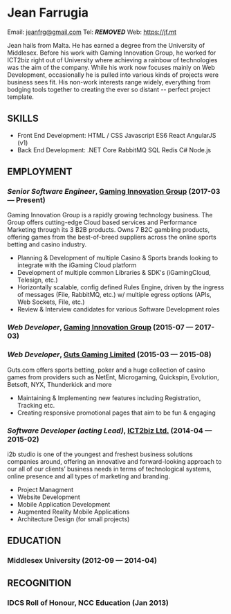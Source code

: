 Jean Farrugia
============
Email: jeanfrg@gmail.com
Tel: ***REMOVED***
Web: https://jf.mt

Jean hails from Malta. He has earned a degree from the University of Middlesex. Before his work with Gaming Innovation Group, he worked for ICT2biz right out of University where achieving a rainbow of technologies was the aim of the company. While his work now focuses mainly on Web Development, occasionally he is pulled into various kinds of projects were business sees fit. His non-work interests range widely, everything from bodging tools together to creating the ever so distant -- perfect project template.

## SKILLS

  - Front End Development: HTML / CSS Javascript ES6 React AngularJS (v1) 
  - Back End Development: .NET Core RabbitMQ SQL Redis C# Node.js 

## EMPLOYMENT

### *Senior Software Engineer*, [Gaming Innovation Group](https://gig.com) (2017-03 — Present)

Gaming Innovation Group is a rapidly growing technology business. The Group offers cutting-edge Cloud based services and Performance Marketing through its 3 B2B products. Owns 7 B2C gambling products, offering games from the best-of-breed suppliers across the online sports betting and casino industry.
  - Planning & Development of multiple Casino & Sports brands looking to integrate with the iGaming Cloud platform
  - Development of multiple common Libraries & SDK's (iGamingCloud, Telesign, etc.)
  - Horizontally scalable, config defined Rules Engine, driven by the ingress of messages (File, RabbitMQ, etc.) w/ multiple egress options (APIs, Web Sockets, File, etc.)
  - Review & Interview candidates for various Software Development roles

### *Web Developer*, [Gaming Innovation Group](https://gig.com) (2015-07 — 2017-03)



### *Web Developer*, [Guts Gaming Limited](https://guts.com) (2015-03 — 2015-08)

Guts.com offers sports betting, poker and a huge collection of casino games from providers such as NetEnt, Microgaming, Quickspin, Evolution, Betsoft, NYX, Thunderkick and more
  - Maintaining & Implementing new features including Registration, Tracking etc.
  - Creating responsive promotional pages that aim to be fun & engaging

### *Software Developer (acting Lead)*, [ICT2biz Ltd.](https://i2b.studio) (2014-04 — 2015-02)

i2b studio is one of the youngest and freshest business solutions companies around, offering an innovative and forward-looking approach to our all of our clients’ business needs in terms of technological systems, online presence and all types of marketing and branding.
  - Project Managment
  - Website Development
  - Mobile Application Development
  - Augmented Reality Mobile Applications
  - Architecture Design (for small projects)




## EDUCATION

### Middlesex University (2012-09 — 2014-04)









## RECOGNITION

### IDCS Roll of Honour, NCC Education (Jan 2013)





